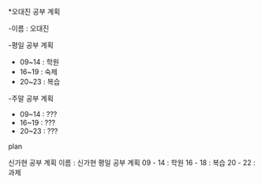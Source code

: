 ﻿﻿*오대진 공부 계획

-이름 : 오대진

-평일 공부 계획 
  - 09~14 : 학원
  - 16~19 : 숙제
  - 20~23 : 복습

-주말 공부 계획
  - 09~14 : ???
  - 16~19 : ???
  - 20~23 : ???

plan

신가현 공부 계획
이름 : 신가현
평일 공부 계획
09 - 14 : 학원
16 - 18 : 복습
20 - 22 : 과제

